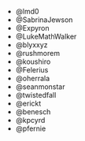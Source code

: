 * @lmd0
* @SabrinaJewson
* @Expyron
* @LukeMathWalker
* @blyxxyz
* @rushmorem
* @koushiro
* @Felerius
* @oherrala
* @seanmonstar
* @twistedfall
* @erickt
* @benesch
* @kpcyrd
* @pfernie
